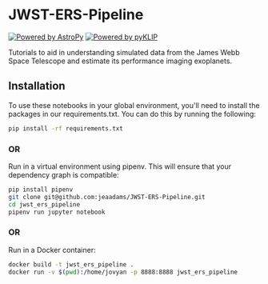 # JWST-ERS-Pipeline

[![Powered by AstroPy](https://img.shields.io/badge/powered_by-AstroPy-EB5368.svg?style=flat)](http://www.astropy.org)
[![Powered by pyKLIP](https://img.shields.io/badge/powered_by-pyKLIP-EB5368.svg?style=flat)](https://bitbucket.org/pyKLIP/pyklip/src/master/)


Tutorials to aid in understanding simulated data from the James Webb Space Telescope and estimate its performance imaging exoplanets.


## Installation

To use these notebooks in your global environment, you'll need to install the packages in our requirements.txt. You can do this by running the following:

```bash
pip install -rf requirements.txt
```

### OR 

Run in a virtual environment using pipenv. This will ensure that your dependency graph is compatible:

```bash
pip install pipenv
git clone git@github.com:jeaadams/JWST-ERS-Pipeline.git
cd jwst_ers_pipeline
pipenv run jupyter notebook
```

### OR 

Run in a Docker container: 

```bash
docker build -t jwst_ers_pipeline .
docker run -v $(pwd):/home/jovyan -p 8888:8888 jwst_ers_pipeline
```
